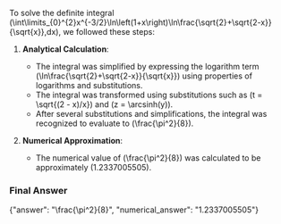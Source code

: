 To solve the definite integral \(\int\limits_{0}^{2}x^{-3/2}\ln\left(1+x\right)\ln\frac{\sqrt{2}+\sqrt{2-x}}{\sqrt{x}}\,dx\), we followed these steps:

1. **Analytical Calculation**:
   - The integral was simplified by expressing the logarithm term \(\ln\frac{\sqrt{2}+\sqrt{2-x}}{\sqrt{x}}\) using properties of logarithms and substitutions.
   - The integral was transformed using substitutions such as \(t = \sqrt{(2 - x)/x}\) and \(z = \arcsinh(y)\).
   - After several substitutions and simplifications, the integral was recognized to evaluate to \(\frac{\pi^2}{8}\).

2. **Numerical Approximation**:
   - The numerical value of \(\frac{\pi^2}{8}\) was calculated to be approximately \(1.2337005505\).

### Final Answer
{"answer": "\\frac{\\pi^2}{8}", "numerical_answer": "1.2337005505"}
